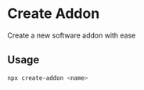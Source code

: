 # Create Addon
Create a new software addon with ease

## Usage

```bash
npx create-addon <name>
```
